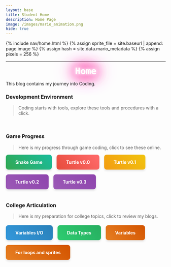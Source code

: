 ```yaml
---
layout: base
title: Student Home 
description: Home Page
image: /images/mario_animation.png
hide: true
---
```


{% include nav/home.html %}
{% assign sprite_file = site.baseurl | append: page.image %}
{% assign hash = site.data.mario_metadata %}
{% assign pixels = 256 %}

<p id="mario" class="sprite"></p>

<style>
  /* Sprite and Mario styles */
  .sprite {
    height: {{pixels}}px;
    width: {{pixels}}px;
    background-image: url('{{sprite_file}}');
    background-repeat: no-repeat;
  }

  #mario {
    background-position: calc({{animations[0].col}} * {{pixels}} * -1px) calc({{animations[0].row}} * {{pixels}} * -1px);
  }

  /* Button Styles */
  .styled-button {
    padding: 15px 30px;
    border-radius: 8px;
    font-weight: bold;
    text-align: center;
    transition: transform 0.3s, box-shadow 0.3s, background-color 0.3s;
    box-shadow: 0px 4px 6px rgba(0, 0, 0, 0.1);
    color: white;
    background-size: 200% 200%;
    cursor: pointer;
  }

  .styled-button:hover {
    transform: translateY(-5px);
    box-shadow: 0px 6px 12px rgba(0, 0, 0, 0.2);
  }

  /* Unique gradient and hover effect for each button */
  .button-snake {
    background: linear-gradient(45deg, #32a852, #1abc9c);
  }

  .button-snake:hover {
    background: linear-gradient(45deg, #27ae60, #2ecc71);
  }

  .button-turtle-v0 {
    background: linear-gradient(45deg, #e74c3c, #ff6b6b);
  }

  .button-turtle-v0:hover {
    background: linear-gradient(45deg, #c0392b, #e74c3c);
  }

  .button-turtle-v1 {
    background: linear-gradient(45deg, #f39c12, #f1c40f);
  }

  .button-turtle-v1:hover {
    background: linear-gradient(45deg, #d35400, #e67e22);
  }

  .button-turtle-v2 {
    background: linear-gradient(45deg, #9b59b6, #8e44ad);
  }

  .button-turtle-v2:hover {
    background: linear-gradient(45deg, #8e44ad, #9b59b6);
  }

  .button-variables {
    background: linear-gradient(45deg, #3498db, #2980b9);
  }

  .button-variables:hover {
    background: linear-gradient(45deg, #2980b9, #3498db);
  }

  .button-data-types {
    background: linear-gradient(45deg, #2ecc71, #27ae60);
  }

  .button-data-types:hover {
    background: linear-gradient(45deg, #1abc9c, #2ecc71);
  }

  .button-for-loops {
    background: linear-gradient(45deg, #e67e22, #d35400);
  }

  .button-for-loops:hover {
    background: linear-gradient(45deg, #e74c3c, #f39c12);
  }

  /* Glow effect for Home heading */
  .glow {
  text-shadow: 
    0 0 10px #fff, 
    0 0 20px #fff, 
    0 0 30px #ff0099, 
    0 0 40px #ff0099, 
    0 0 50px #ff0099, 
    0 0 60px #ff0099, 
    0 0 70px #ff0099;
  color: white;
  font-family: 'Cursive', 'Monospace'; /* Use cursive font */
  text-align: center; /* Center the text */
  display: block; /* Ensure it behaves as a block element for centering */
  margin: 0 auto; /* Center the element in the block */
}

</style>

<script>
  var mario_metadata = {}; 
  {% for key in hash %}
  var key = "{{key | first}}";
  var values = {};
  values["row"] = {{key.row}};
  values["col"] = {{key.col}};
  values["frames"] = {{key.frames}};
  mario_metadata[key] = values;
  {% endfor %}

  class Mario {
    constructor(meta_data) {
      this.tID = null;
      this.positionX = 0;
      this.currentSpeed = 0;
      this.marioElement = document.getElementById("mario");
      this.pixels = {{pixels}};
      this.interval = 100;
      this.obj = meta_data;
      this.marioElement.style.position = "absolute";
    }

    animate(obj, speed) {
      let frame = 0;
      const row = obj.row * this.pixels;
      this.currentSpeed = speed;

      this.tID = setInterval(() => {
        const col = (frame + obj.col) * this.pixels;
        this.marioElement.style.backgroundPosition = `-${col}px -${row}px`;
        this.marioElement.style.left = `${this.positionX}px`;

        this.positionX += speed;
        frame = (frame + 1) % obj.frames;

        const viewportWidth = window.innerWidth;
        if (this.positionX > viewportWidth - this.pixels) {
          document.documentElement.scrollLeft = this.positionX - viewportWidth + this.pixels;
        }
      }, this.interval);
    }

    startWalking() {
      this.stopAnimate();
      this.animate(this.obj["Walk"], 3);
    }

    startRunning() {
      this.stopAnimate();
      this.animate(this.obj["Run1"], 6);
    }

    startPuffing() {
      this.stopAnimate();
      this.animate(this.obj["Puff"], 0);
    }

    startCheering() {
      this.stopAnimate();
      this.animate(this.obj["Cheer"], 0);
    }

    startFlipping() {
      this.stopAnimate();
      this.animate(this.obj["Flip"], 0);
    }

    startResting() {
      this.stopAnimate();
      this.animate(this.obj["Rest"], 0);
    }

    stopAnimate() {
      clearInterval(this.tID);
    }
  }

  const mario = new Mario(mario_metadata);

  window.addEventListener("keydown", (event) => {
    if (event.key === "ArrowRight") {
      event.preventDefault();
      if (event.repeat) {
        mario.startCheering();
      } else {
        if (mario.currentSpeed === 0) {
          mario.startWalking();
        } else if (mario.currentSpeed === 3) {
          mario.startRunning();
        }
      }
    } else if (event.key === "ArrowLeft") {
      event.preventDefault();
      if (event.repeat) {
        mario.stopAnimate();
      } else {
        mario.startPuffing();
      }
    }
  });

  window.addEventListener("touchstart", (event) => {
    event.preventDefault();
    if (event.touches[0].clientX > window.innerWidth / 2) {
      if (mario.currentSpeed === 0) {
        mario.startWalking();
      } else if (mario.currentSpeed === 3) {
        mario.startRunning();
      }
    } else {
      mario.startPuffing();
    }
  });

  window.addEventListener("blur", () => {
    mario.stopAnimate();
  });

  window.addEventListener("focus", () => {
    mario.startFlipping();
  });

  document.addEventListener("DOMContentLoaded", () => {
    const scale = window.devicePixelRatio;
    const sprite = document.querySelector(".sprite");
    sprite.style.transform = `scale(${0.2 * scale})`;
    mario.startResting();
  });

</script>

---

<!-- Apply glow effect to "Home" heading -->
<h1 class="glow">Home</h1>

<p>This blog contains my journey into Coding.</p>

### Development Environment

> Coding starts with tools, explore these tools and procedures with a click.

<br>

### Game Progress

> Here is my progress through game coding, click to see these online.

<div style="display: flex; flex-wrap: wrap; gap: 15px;">
  <a href="{{site.baseurl}}/snake" style="text-decoration: none;">
      <div class="styled-button button-snake">
          Snake Game
      </div>
  </a>
  <a href="{{site.baseurl}}/rpg0x" style="text-decoration: none;">
      <div class="styled-button button-turtle-v0">
          Turtle v0.0
      </div>
  </a>
  <a href="{{site.baseurl}}/rpg1x" style="text-decoration: none;">
      <div class="styled-button button-turtle-v1">
          Turtle v0.1
      </div>
  </a>
  <a href="{{site.baseurl}}/rpg" style="text-decoration: none;">
      <div class="styled-button button-turtle-v2">
          Turtle v0.2
      </div>
  </a>
  <a href="{{site.baseurl}}/rpg3x" style="text-decoration: none;">
      <div class="styled-button button-turtle-v2">
          Turtle v0.3
      </div>
  </a>
</div>

<br>

### College Articulation

> Here is my preparation for college topics, click to review my blogs.

<div style="display: flex; flex-wrap: wrap; gap: 15px; margin-top: 20px;">
    <a href="{{site.baseurl}}/csse/javascript/fundamentals/variables" style="text-decoration: none;">
        <div class="styled-button button-variables">
            Variables I/O
        </div>
    </a>
    <a href="{{site.baseurl}}/csse/javascript/fundamentals/data-types/" style="text-decoration: none;">
        <div class="styled-button button-data-types">
            Data Types
        </div>
    </a>
    <a href="{{site.baseurl}}/csse/javascript/fundamentals/variables" style="text-decoration: none;">
        <div class="styled-button button-for-loops">
            Variables
        </div>
    </a>
    <a href="{{site.baseurl}}/csse/javascript/fundamentals/for-loops" style="text-decoration: none;">
        <div class="styled-button button-for-loops">
            For loops and sprites
        </div>
    </a>
</div>

<script src="https://utteranc.es/client.js"
        repo="YusufK-25/yusuf_2025"
        issue-term="title"
        label="blogpost-comment"
        theme="github-dark"
        crossorigin="anonymous"
        async>
</script>
